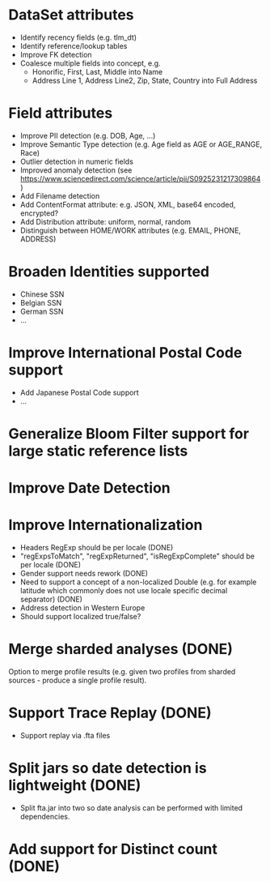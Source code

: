 # DataSet attributes
 - Identify recency fields (e.g. tlm_dt)
 - Identify reference/lookup tables
 - Improve FK detection
 - Coalesce multiple fields into concept, e.g.
	 - Honorific, First, Last, Middle into Name
	 - Address Line 1, Address Line2, Zip, State, Country into Full Address

# Field attributes
 - Improve PII detection (e.g. DOB, Age, ...)
 - Improve Semantic Type detection (e.g. Age field as AGE or AGE_RANGE, Race)
 - Outlier detection in numeric fields
 - Improved anomaly detection (see https://www.sciencedirect.com/science/article/pii/S0925231217309864)
 - Add Filename detection
 - Add ContentFormat attribute: e.g. JSON, XML, base64 encoded, encrypted?
 - Add Distribution attribute: uniform, normal, random
 - Distinguish between HOME/WORK attributes (e.g. EMAIL, PHONE, ADDRESS)

# Broaden Identities supported
 - Chinese SSN
 - Belgian SSN
 - German SSN
 - ...

# Improve International Postal Code support
 - Add Japanese Postal Code support
 - ...

# Generalize Bloom Filter support for large static reference lists

# Improve Date Detection

# Improve Internationalization
 - Headers RegExp should be per locale (DONE)
 - "regExpsToMatch", "regExpReturned", "isRegExpComplete" should be per locale (DONE)
 - Gender support needs rework (DONE)
 - Need to support a concept of a non-localized Double (e.g. for example latitude which commonly does not use locale specific decimal separator) (DONE)
 - Address detection in Western Europe
 - Should support localized true/false?

# Merge sharded analyses (DONE)
Option to merge profile results (e.g. given two profiles from sharded sources - produce a single profile result).

# Support Trace Replay (DONE)
 - Support replay via .fta files

# Split jars so date detection is lightweight (DONE)
 - Split fta.jar into two so date analysis can be performed with limited dependencies.

# Add support for Distinct count (DONE)
